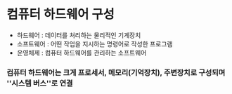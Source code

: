 # 컴퓨터 하드웨어 구성
- 하드웨어 : 데이터를 처리하는 물리적인 기계장치
- 소프트웨어 : 어떤 작업을 지시하는 명령어로 작성한 프로그램
- 운영체제 : 컴퓨터 하드웨어를 관리하는 소프트웨어

### 컴퓨터 하드웨어는 크게 프로세서, 메모리(기억장치), 주변장치로 구성되며 ''시스템 버스''로 연결
